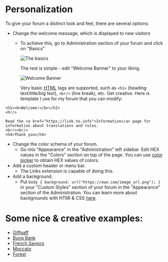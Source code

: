 # Personalization

To give your forum a distinct look and feel, there are several options:

* Change the welcome message, which is displayed to new visitors
  - To achieve this, go to Administration section of your forum and click on "Basics"
  
    ![The basics](https://cdn.discordapp.com/attachments/585143304467906581/699554932369653780/unknown.png)
    
    The rest is simple - edit "Welcome Banner" to your liking.
    
    ![Welcome Banner](https://cdn.discordapp.com/attachments/585143304467906581/699555483152941096/unknown.png)
    
    Very basic [HTML](https://www.w3schools.com/TAGS/default.ASP) tags are supported, such as `<h1>` (heading text/title/big text), `<br/>` (line break), etc. 
    Get creative. Here is template I use for my forum that you can modify:
    
```
<h1><b>Welcome!</b></h2>
<hr/>

Read the <a href="https://link.to.info">Information</a> page for information about translations and rules.
<br/><br/>
<h4>Thank you</h4>
```
  
* Change the color schema of your forum.
  - Go into "Appearance" in the "Administration" left sidebar. Edit HEX values in the "Colors" section on top of the page. You can use [color picker](https://www.google.com/search?q=color+picker) to obtain HEX values of colors.
* Add a custom header or menu bar.
  - The Links extension is capable of doing this.
* Add a background.
  - Put `body { background: url("https://owo.com/image_url.png"); }` in your "Custom Styles" section of your forum in the "Appearance" section of the Administration. You can learn more about backgrounds with HTMl & CSS [here](https://www.w3schools.com/cssref/css3_pr_background.asp).


# Some nice & creative examples:

- [Giffgaff](https://community.giffgaff.com//)
- [Bunq Bank](https://together.bunq.com/)
- [French Saviors](https://frenchsaviors.freeflarum.com/)
- [Moccato](https://moccato.de/)
- [Forest](https://forest.freeflarum.com/)
